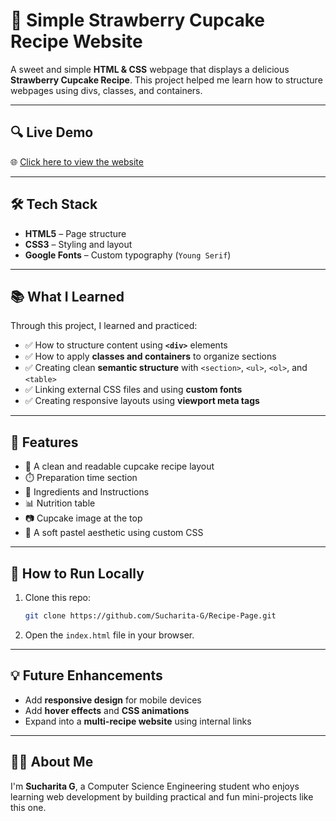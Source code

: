 

 # 🍓 Simple Strawberry Cupcake Recipe Website 

A sweet and simple **HTML & CSS** webpage that displays a delicious **Strawberry Cupcake Recipe**.
This project helped me learn how to structure webpages using divs, classes, and containers.

---

## 🔍 Live Demo

🌐 [Click here to view the website](https://sucharita-g.github.io/Recipe-Page/)

---

## 🛠️ Tech Stack

* **HTML5** – Page structure
* **CSS3** – Styling and layout
* **Google Fonts** – Custom typography (`Young Serif`)

---

## 📚 What I Learned

Through this project, I learned and practiced:

* ✅ How to structure content using **`<div>`** elements
* ✅ How to apply **classes and containers** to organize sections
* ✅ Creating clean **semantic structure** with `<section>`, `<ul>`, `<ol>`, and `<table>`
* ✅ Linking external CSS files and using **custom fonts**
* ✅ Creating responsive layouts using **viewport meta tags**

---

## 📸 Features

* 🍰 A clean and readable cupcake recipe layout
* ⏱️ Preparation time section
* 📝 Ingredients and Instructions
* 📊 Nutrition table
* 📷 Cupcake image at the top
* 💖 A soft pastel aesthetic using custom CSS

---

## 🚀 How to Run Locally

1. Clone this repo:

   ```bash
   git clone https://github.com/Sucharita-G/Recipe-Page.git
   ```

2. Open the `index.html` file in your browser.

---

## 💡 Future Enhancements

* Add **responsive design** for mobile devices
* Add **hover effects** and **CSS animations**
* Expand into a **multi-recipe website** using internal links

---

## 🙋‍♀️ About Me

I'm **Sucharita G**, a Computer Science Engineering student who enjoys learning web development by building practical and fun mini-projects like this one.
